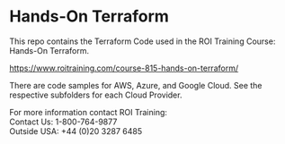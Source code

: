 # Hands-On Terraform

This repo contains the Terraform Code used in the ROI Training Course: Hands-On Terraform. 

https://www.roitraining.com/course-815-hands-on-terraform/ 

There are code samples for AWS, Azure, and Google Cloud. See the respective subfolders for each Cloud Provider.

For more information contact ROI Training:  
Contact Us: 1-800-764-9877  
Outside USA: +44 (0)20 3287 6485   
